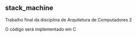 ## stack_machine
Trabalho final da disciplina de Arquitetura de Computadores 2

O código será implementado em C
